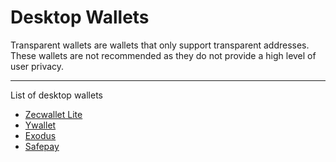 # Desktop Wallets

Transparent wallets are wallets that only support transparent addresses. These wallets are not recommended as they do not provide a high level of user privacy.

---

List of desktop wallets

- [Zecwallet Lite](https://www.zecwallet.co/)
- [Ywallet](https://ywallet.app/installation/)
- [Exodus](https://www.exodus.com/zcash-wallet-zec)
- [Safepay](https://safepay.safecoin.org/)
